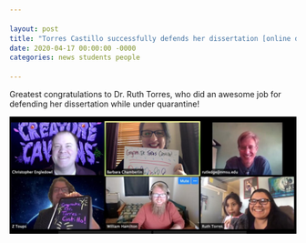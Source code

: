 ```yaml
---

layout: post
title: "Torres Castillo successfully defends her dissertation [online during the pandemic!]"
date: 2020-04-17 00:00:00 -0000
categories: news students people

---
```


Greatest congratulations to Dr. Ruth Torres, who did an awesome job for defending her dissertation while under quarantine!

![screenshot of six individuals in zoom windows; five are congratulating the one in the lower-right corner](/docs/assets/images/ruth-congrats-zoom.jpeg)
